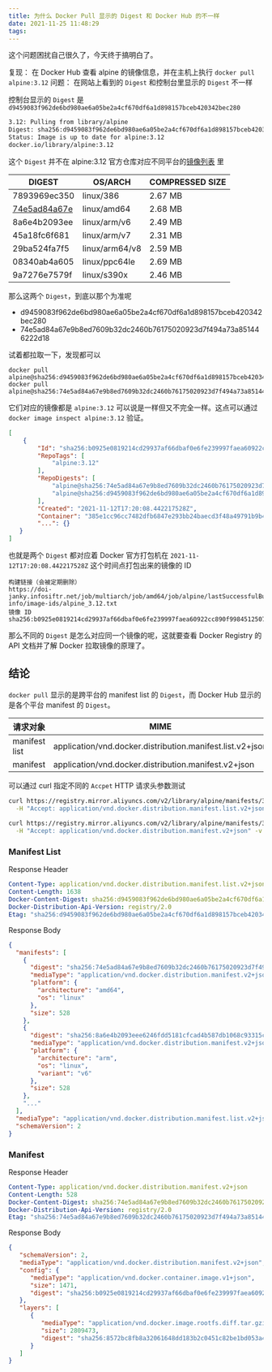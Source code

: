 ```yaml
---
title: 为什么 Docker Pull 显示的 Digest 和 Docker Hub 的不一样
date: 2021-11-25 11:48:29
tags:
---
```


这个问题困扰自己很久了，今天终于搞明白了。

复现： 在 Docker Hub 查看 alpine 的镜像信息，并在主机上执行 `docker pull alpine:3.12`
问题： 在网站上看到的 `Digest` 和控制台里显示的 `Digest` 不一样

控制台显示的 `Digest` 是 `d9459083f962de6bd980ae6a05be2a4cf670df6a1d898157bceb420342bec280`

```bash
3.12: Pulling from library/alpine
Digest: sha256:d9459083f962de6bd980ae6a05be2a4cf670df6a1d898157bceb420342bec280
Status: Image is up to date for alpine:3.12
docker.io/library/alpine:3.12
```

这个 `Digest` 并不在 alpine:3.12 官方仓库对应不同平台的[镜像列表](
https://hub.docker.com/_/alpine?tab=tags&page=1&name=3.12) 里

| DIGEST         | OS/ARCH      | COMPRESSED SIZE
|----------------|--------------|-----------------
|7893969ec350    |linux/386     | 2.67 MB
|[74e5ad84a67e](https://hub.docker.com/layers/alpine/library/alpine/3.12/images/sha256-74e5ad84a67e9b8ed7609b32dc2460b76175020923d7f494a73a851446222d18) |linux/amd64   | 2.68 MB
|8a6e4b2093ee    |linux/arm/v6  | 2.49 MB
|45a18fc6f681    |linux/arm/v7  | 2.31 MB
|29ba524fa7f5    |linux/arm64/v8| 2.59 MB
|08340ab4a605    |linux/ppc64le | 2.69 MB
|9a7276e7579f    |linux/s390x   | 2.46 MB

那么这两个 `Digest`，到底以那个为准呢

- d9459083f962de6bd980ae6a05be2a4cf670df6a1d898157bceb420342bec280
- 74e5ad84a67e9b8ed7609b32dc2460b76175020923d7f494a73a851446222d18

<!-- more -->

试着都拉取一下，发现都可以

```
docker pull alpine@sha256:d9459083f962de6bd980ae6a05be2a4cf670df6a1d898157bceb420342bec280
docker pull alpine@sha256:74e5ad84a67e9b8ed7609b32dc2460b76175020923d7f494a73a851446222d18
```

它们对应的镜像都是 `alpine:3.12` 可以说是一样但又不完全一样。这点可以通过 `docker image inspect alpine:3.12` 验证。

```json
[
    {
        "Id": "sha256:b0925e0819214cd29937af66dbaf0e6fe239997faea60922cc890f9984512507",
        "RepoTags": [
            "alpine:3.12"
        ],
        "RepoDigests": [
            "alpine@sha256:74e5ad84a67e9b8ed7609b32dc2460b76175020923d7f494a73a851446222d18",
            "alpine@sha256:d9459083f962de6bd980ae6a05be2a4cf670df6a1d898157bceb420342bec280"
        ],
        "Created": "2021-11-12T17:20:08.442217528Z",
        "Container": "385e1cc96cc7482dfb6847e293bb24baecd3f48a49791b9b45e297204b160287",
        "...": {} 
   }
]
```

也就是两个 `Digest` 都对应着 Docker 官方打包机在 `2021-11-12T17:20:08.442217528Z` 这个时间点打包出来的镜像的 ID

```
构建链接（会被定期删除）
https://doi-janky.infosiftr.net/job/multiarch/job/amd64/job/alpine/lastSuccessfulBuild/artifact/build-info/image-ids/alpine_3.12.txt
镜像 ID
sha256:b0925e0819214cd29937af66dbaf0e6fe239997faea60922cc890f9984512507
```

那么不同的 `Digest` 是怎么对应同一个镜像的呢，这就要查看 Docker Registry 的 API 文档并了解 Docker 拉取镜像的原理了。

## 结论

`docker pull` 显示的是跨平台的 manifest list 的 `Digest`，而 Docker Hub 显示的是各个平台 manifest 的 `Digest`。

| 请求对象        | MIME    |
|---------------|---------|
| manifest list | application/vnd.docker.distribution.manifest.list.v2+json |
| manifest      | application/vnd.docker.distribution.manifest.v2+json      |

可以通过 curl 指定不同的 `Accpet` HTTP 请求头参数测试

```bash
curl https://registry.mirror.aliyuncs.com/v2/library/alpine/manifests/3.12 \
  -H "Accept: application/vnd.docker.distribution.manifest.list.v2+json" -v
  
curl https://registry.mirror.aliyuncs.com/v2/library/alpine/manifests/3.12 \
  -H "Accept: application/vnd.docker.distribution.manifest.v2+json" -v
```

### Manifest List

Response Header

```yaml
Content-Type: application/vnd.docker.distribution.manifest.list.v2+json
Content-Length: 1638
Docker-Content-Digest: sha256:d9459083f962de6bd980ae6a05be2a4cf670df6a1d898157bceb420342bec280
Docker-Distribution-Api-Version: registry/2.0
Etag: "sha256:d9459083f962de6bd980ae6a05be2a4cf670df6a1d898157bceb420342bec280"
```

Response Body

```json
{
  "manifests": [
    {
      "digest": "sha256:74e5ad84a67e9b8ed7609b32dc2460b76175020923d7f494a73a851446222d18",
      "mediaType": "application/vnd.docker.distribution.manifest.v2+json",
      "platform": {
        "architecture": "amd64",
        "os": "linux"
      },
      "size": 528
    },
    {
      "digest": "sha256:8a6e4b2093eee6246fdd5181cfcad4b587db1068c93315ccf5366f79d8117485",
      "mediaType": "application/vnd.docker.distribution.manifest.v2+json",
      "platform": {
        "architecture": "arm",
        "os": "linux",
        "variant": "v6"
      },
      "size": 528
    },
    "..."
  ],
  "mediaType": "application/vnd.docker.distribution.manifest.list.v2+json",
  "schemaVersion": 2
}
```

### Manifest

Response Header

```yaml
Content-Type: application/vnd.docker.distribution.manifest.v2+json
Content-Length: 528
Docker-Content-Digest: sha256:74e5ad84a67e9b8ed7609b32dc2460b76175020923d7f494a73a851446222d18
Docker-Distribution-Api-Version: registry/2.0
Etag: "sha256:74e5ad84a67e9b8ed7609b32dc2460b76175020923d7f494a73a851446222d18"
```

Response Body

```json
{
   "schemaVersion": 2,
   "mediaType": "application/vnd.docker.distribution.manifest.v2+json",
   "config": {
      "mediaType": "application/vnd.docker.container.image.v1+json",
      "size": 1471,
      "digest": "sha256:b0925e0819214cd29937af66dbaf0e6fe239997faea60922cc890f9984512507"
   },
   "layers": [
      {
         "mediaType": "application/vnd.docker.image.rootfs.diff.tar.gzip",
         "size": 2809473,
         "digest": "sha256:8572bc8fb8a32061648dd183b2c0451c82be1bd053a4ea8fae991436b92faebb"
      }
   ]
}
```